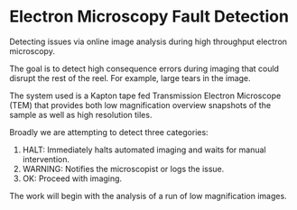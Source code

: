 # Electron Microscopy Fault Detection

Detecting issues via online image analysis during high throughput electron microscopy. 

The goal is to detect high consequence errors during imaging that could disrupt the rest of the reel. For example, large tears in the image.

The system used is a Kapton tape fed Transmission Electron Microscope (TEM) that provides both low magnification overview snapshots of the sample as well as high resolution tiles.

Broadly we are attempting to detect three categories: 

1. HALT: Immediately halts automated imaging and waits for manual intervention.
2. WARNING: Notifies the microscopist or logs the issue.
3. OK: Proceed with imaging.

The work will begin with the analysis of a run of low magnification images.



